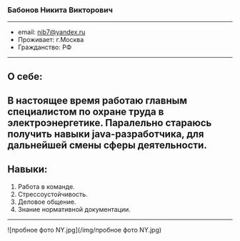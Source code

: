 ### Бабонов Никита Викторович
---
* email: nib7@yandex.ru
* Проживает: г.Москва
* Гражданство: РФ
---
## О себе:
В настоящее время работаю главным специалистом по охране труда в электроэнергетике. Паралельно стараюсь получить навыки java-разработчика, для дальнейшей смены сферы деятельности.
---
## Навыки:
1. Работа в команде.
2. Стрессоустойчивость.
3. Деловое общение.
4. Знание нормативной документации.
---
![пробное фото NY.jpg](/img/пробное фото NY.jpg)
